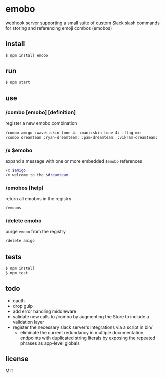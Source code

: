 # emobo

webhook server supporting a small suite of custom Slack slash commands for storing and referencing emoji combos (emobos)

## install

```bash
$ npm install emobo
```

## run

```bash
$ npm start
```

## use

### /combo [emobo] [definition]

register a new emobo combination

```bash
/combo amigo :wave::skin-tone-4: :man::skin-tone-4: :flag-mx:
/combo dreamteam :ryan-dreamteam: :pam-dreamteam: :vikram-dreamteam:
```

### /x $emobo

expand a message with one or more embedded `$emobo` references

```bash
/x $amigo
/x welcome to the $dreamteam
```

### /emobos [help]

return all emobos in the registry

```bash
/emobos
```

### /delete emobo

purge `emobo` from the registry

```bash
/delete amigo
```

## tests

```bash
$ npm install
$ npm test
```
## todo

* oauth
* drop gulp
* add error handling middleware
* validate new calls to /combo by augmenting the Store to include a validation layer
* register the necessary slack server's integrations via a script in bin/
	* eliminate the current redundancy in multiple documentation endpoints with duplicated string literals
	  by exposing the repeated phrases as app-level globals

## license

MIT
